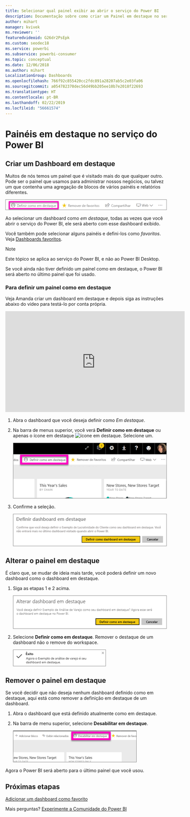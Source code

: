 ```yaml
---
title: Selecionar qual painel exibir ao abrir o serviço do Power BI
description: Documentação sobre como criar um Painel em destaque no serviço do Power BI
author: mihart
manager: kvivek
ms.reviewer: ''
featuredvideoid: G26dr2PsEpk
ms.custom: seodec18
ms.service: powerbi
ms.subservice: powerbi-consumer
ms.topic: conceptual
ms.date: 12/06/2018
ms.author: mihart
LocalizationGroup: Dashboards
ms.openlocfilehash: 766f92c855420cc2fdc891a28207ab5c2e03fa06
ms.sourcegitcommit: a054782370dec56d49bb205ee10b7e2018f22693
ms.translationtype: HT
ms.contentlocale: pt-BR
ms.lasthandoff: 02/22/2019
ms.locfileid: "56661574"
---
```

# <a name="featured-dashboards-in-power-bi-service"></a>Painéis em destaque no serviço do Power BI
## <a name="create-a-featured-dashboard"></a>Criar um Dashboard em destaque
Muitos de nós temos um painel que é visitado mais do que qualquer outro.  Pode ser o painel que usamos para administrar nossos negócios, ou talvez um que contenha uma agregação de blocos de vários painéis e relatórios diferentes.

![ícone definir como em destaque](./media/end-user-featured/power-bi-feature-nav.png)

Ao selecionar um dashboard como *em destaque*, todas as vezes que você abrir o serviço do Power BI, ele será aberto com esse dashboard exibido.  

Você também pode selecionar alguns painéis e defini-los como *favoritos*. Veja [Dashboards favoritos](end-user-favorite.md).

> [!NOTE] 
>Este tópico se aplica ao serviço do Power BI, e não ao Power BI Desktop.

Se você ainda não tiver definido um painel como em destaque, o Power BI será aberto no último painel que foi usado.  

### <a name="to-set-a-dashboard-as-featured"></a>Para definir um painel como **em destaque**
Veja Amanda criar um dashboard em destaque e depois siga as instruções abaixo do vídeo para testá-lo por conta própria.

<iframe width="560" height="315" src="https://www.youtube.com/embed/G26dr2PsEpk" frameborder="0" allowfullscreen></iframe>



1. Abra o dashboard que você deseja definir como *Em destaque*. 
2. Na barra de menus superior, você verá **Definir como em destaque** ou apenas o ícone em destaque ![ícone em destaque](./media/end-user-featured/power-bi-featured-icon.png). Selecione um.
   
    ![Ícone Definir como em destaque](./media/end-user-featured/power-bi-set-as-featured.png)
3. Confirme a seleção.
   
    ![definir dashboard em destaque](./media/end-user-featured/power-bi-create-featured.png)

## <a name="change-the-featured-dashboard"></a>Alterar o painel em destaque
É claro que, se mudar de ideia mais tarde, você poderá definir um novo dashboard como o dashboard em destaque.

1. Siga as etapas 1 e 2 acima.
   
    ![Janela Alterar dashboard em destaque](./media/end-user-featured/power-bi-change-feature.png)
2. Selecione **Definir como em destaque**. Remover o destaque de um dashboard não o remove do workspace.  
   
    ![mensagem de êxito](./media/end-user-featured/power-bi-success.png)

## <a name="remove-the-featured-dashboard"></a>Remover o painel em destaque
Se você decidir que não deseja nenhum dashboard definido como em destaque, aqui está como remover a definição em destaque de um dashboard.

1. Abra o dashboard que está definido atualmente como em destaque.
2. Na barra de menu superior, selecione **Desabilitar em destaque**.
   
    ![excluir em destaque](./media/end-user-featured/power-bi-unfeature.png)

Agora o Power BI será aberto para o último painel que você usou.  

## <a name="next-steps"></a>Próximas etapas
[Adicionar um dashboard como favorito](end-user-favorite.md)

Mais perguntas? [Experimente a Comunidade do Power BI](http://community.powerbi.com/)

